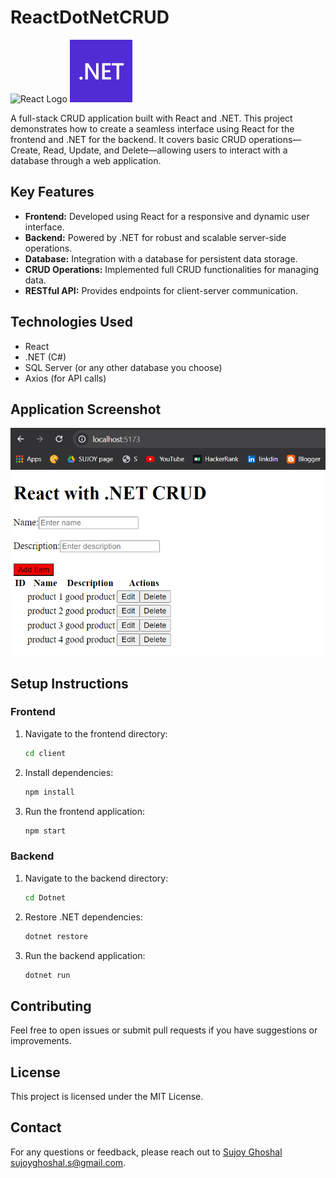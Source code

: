 # ReactDotNetCRUD

<img src="https://upload.wikimedia.org/wikipedia/commons/a/a7/React-icon.svg" alt="React Logo" height="100" width="100" /> <img src="./logo.png" alt=".NET Logo" height="100" width="100" />

A full-stack CRUD application built with React and .NET. This project demonstrates how to create a seamless interface using React for the frontend and .NET for the backend. It covers basic CRUD operations—Create, Read, Update, and Delete—allowing users to interact with a database through a web application.

## Key Features
- **Frontend:** Developed using React for a responsive and dynamic user interface.
- **Backend:** Powered by .NET for robust and scalable server-side operations.
- **Database:** Integration with a database for persistent data storage.
- **CRUD Operations:** Implemented full CRUD functionalities for managing data.
- **RESTful API:** Provides endpoints for client-server communication.

## Technologies Used
- React
- .NET (C#)
- SQL Server (or any other database you choose)
- Axios (for API calls)

## Application Screenshot
![Application Screenshot](./project.png)

## Setup Instructions

### Frontend
1. Navigate to the frontend directory:
    ```bash
    cd client
    ```
2. Install dependencies:
    ```bash
    npm install
    ```
3. Run the frontend application:
    ```bash
    npm start
    ```

### Backend
1. Navigate to the backend directory:
    ```bash
    cd Dotnet
    ```
2. Restore .NET dependencies:
    ```bash
    dotnet restore
    ```
3. Run the backend application:
    ```bash
    dotnet run
    ```

## Contributing
Feel free to open issues or submit pull requests if you have suggestions or improvements.

## License
This project is licensed under the MIT License.

## Contact
For any questions or feedback, please reach out to [Sujoy Ghoshal sujoyghoshal.s@gmail.com](sujoyghoshal.vercel.app).

